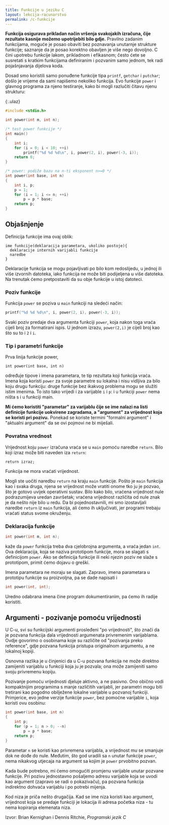 ```yaml
---
title: Funkcije u jeziku C
layout: lekcija-racunarstvo
permalink: /c-funkcije
---
```


**Funkcija osigurava prikladan način vršenja svakojakih izračuna, čije rezultate kasnije možemo upotrijebiti bilo gdje.** Pravilno zadanim funkcijama, moguće je posao obaviti bez poznavanja unutarnje strukture funkcije; saznanje da je posao korektno obavljen je više nego dovoljno. C čini upotrebu funkcije lakom, prikladnom i efikasnom; često ćete se susretati s kratkim funkcijama definiranim i pozvanim samo jednom, tek radi pojašnjavanja dijelova koda.

Dosad smo koristili samo ponuđene funkcije tipa `printf`, `getchar` i `putchar`; došlo je vrijeme da sami napišemo nekoliko funkcija. Evo funkcije `power` i glavnog programa za njeno testiranje, kako bi mogli razlučiti čitavu njenu strukturu:

{:.ulaz}
```c
#include <stdio.h>

int power(int m, int n);

/* test power funkcije */
int main()
{
    int i;
    for (i = 0; i < 10; ++i)
        printf("%d %d %d\n", i, power(2, i), power(-3, i));
    return 0;
}

/* power: podiže bazu na n-ti eksponent n>=0 */
int power(int base, int n)
{
    int i, p;
    p = 1;
    for (i = 1; i <= n; ++i)
        p = p * base;
    return p;
}
```

## Objašnjenje

Definicija funkcije ima ovaj oblik:

```
ime funkcije(deklaracija parametara, ukoliko postoje){
  deklaracije internih varijabli funkcije
  naredbe
}
```

Deklaracije funkcija se mogu pojavljivati po bilo kom redoslijedu, u jednoj ili više izvornih datoteka, iako funkcija ne može biti podijeljena u više datoteka. Na trenutak ćemo pretpostaviti da su obje funkcije u istoj datoteci.

### Poziv funkcije

Funkcija `power` se poziva u `main` funkciji na sledeći način:

```c
printf("%d %d %d\n", i, power(2, i), power(-3, i));
```

Svaki poziv predaje dva argumenta funkciji `power`, koja nakon toga vraća cijeli broj za formatirani ispis. U jednom izrazu, `power(2,i)` je cijeli broj kao što su to i `2` i `i`.

### Tip i parametri funkcije

Prva linija funkcije power,

```
int power(int base, int n)
```

određuje tipove i imena parametara, te tip rezultata koji funkcija vraća. Imena koja koristi `power` za svoje parametre su lokalna i nisu vidljiva za bilo koju drugu funkciju: druge funkcije bez ikakvog problema mogu se služiti istim imenima. To isto tako vrijedi i za varijable `i` i `p`: i u funkciji `power` nema ništa s i u funkciji main.

**Mi ćemo koristiti "parametar" za varijablu čije se ime nalazi na listi definicije funkcije uokvirene zagradama, a "argument" za vrijednost koja se koristi pri pozivu.** Ponekad se koriste termini "formalni argument" i "aktualni argument" da se ovi pojmovi ne bi miješali.

### Povratna vrednost

Vrijednost koju `power` izračuna vraća se u `main` pomoću naredbe `return`. Bilo koji izraz može biti naveden iza `return`:

```
return izraz;
```

Funkcija ne mora vraćati vrijednost.

Mogli ste uočiti naredbu `return` na kraju `main` funkcije. Pošto je `main` funkcija kao i svaka druga, njena se vrijednost može vratiti onome tko ju je pozvao, što je gotovo uvijek operativni sustav. Bilo kako bilo, vraćena vrijednost nule podrazumijeva uredan završetak; vraćena vrijednost različita od nule znak je da nešto nije bilo u redu. Da bi pojednostavnili, mi smo izostavljali naredbe `return` iz `main` funkcija, ali ćemo ih uključivati, jer programi trebaju vraćati status svome okruženju.

### Deklaracija funkcije

```c
int power(int m, int n);
```

kaže da `power` funkcija treba dva cjelobrojna argumenta, a vraća jedan `int`. Ova deklaracija, koja se naziva prototipom funkcije, mora se slagati s definicijom `power`. Ako se definicija funkcije ili neki njezin poziv ne slaže s prototipom, primit ćemo dojavu o greški.

Imena parametara ne moraju se slagati. Zapravo, imena parametara u prototipu funkcije su proizvoljna, pa se dade napisati i

```c
int power(int, int);
```
Uredno odabrana imena čine program dokumentiranim, pa ćemo ih radije koristiti.

## Argumenti - pozivanje pomoću vrijednosti

U C-u, svi su funkcijski argumenti prosleđeni "po vrijednosti", što znači da je pozvana funkcija dala vrijednosti argumenata privremenim varijablama. Ovdje govorimo o osobinama koje su različite od "pozivanja preko reference", gdje pozvana funkcija pristupa originalnom argumentu, a ne lokalnoj kopiji.

Osnovna razlika je u činjenici da u C-u pozvana funkcija ne može direktno zamijeniti varijablu u funkciji koja ju je pozvala; ona može zamijeniti samo svoju privremenu kopiju.

Pozivanje pomoću vrijednosti djeluje aktivno, a ne pasivno. Ono obično vodi kompaktnijim programima s manje različitih varijabli, jer parametri mogu biti tretirani kao pogodno obilježene lokalne varijable u pozvanoj funkciji. Primjerice, evo jedne verzije funkcije `power`, bez pomoćne varijable `i`, koja koristi ovu osobinu:

```c
int power(int base, int n)
{
    int p;
    for (p = 1; n > 0; --n)
        p = p * base;
    return p;
}
```

Parametar `n` se koristi kao privremena varijabla, a vrijednost mu se smanjuje dok ne dođe do nule. Međutim, što god uradili sa `n` unutar funkcije `power`, nema nikakvog utjecaja na argument sa kojim je `power` prvobitno pozvan.

Kada bude potrebno, mi ćemo omogućiti promjenu varijable unutar pozvane funkcije. Pri pozivu jednostavno pošaljemo adresu varijable koja se uvodi kao argument (zapravo se radi o pokazivaču), pa pozvana funkcija indirektno dohvaća varijablu i po potrebi mijenja.

Kod niza je priča nešto drugačija. Kad se ime niza koristi kao argument, vrijednost koja se predaje funkciji je lokacija ili adresa početka niza - tu nema kopiranja elemenata niza.


Izvor: Brian Kernighan i Dennis Ritchie, *Programski jezik C*
